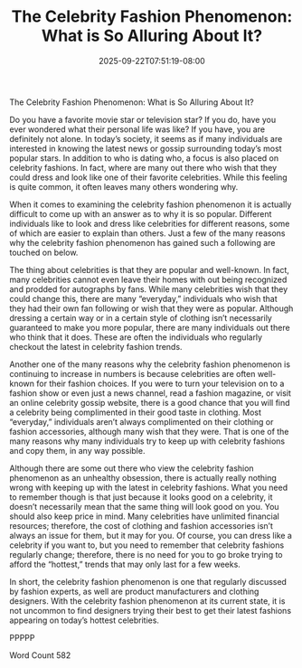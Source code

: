 ﻿---
title: "The Celebrity Fashion Phenomenon:  What is So Alluring About It?"
date: 2025-09-22T07:51:19-08:00
description: "TXT Tips for Web Success"
featured_image: "/images/TXT.jpg"
tags: ["TXT"]
---

The Celebrity Fashion Phenomenon:  What is So Alluring About It?

Do you have a favorite movie star or television star?  If you do, have you ever wondered what their personal life was like?  If you have, you are definitely not alone. In today’s society, it seems as if many individuals are interested in knowing the latest news or gossip surrounding today’s most popular stars.  In addition to who is dating who, a focus is also placed on celebrity fashions.  In fact, where are many out there who wish that they could dress and look like one of their favorite celebrities.  While this feeling is quite common, it often leaves many others wondering why.

When it comes to examining the celebrity fashion phenomenon it is actually difficult to come up with an answer as to why it is so popular.  Different individuals like to look and dress like celebrities for different reasons, some of which are easier to explain than others.  Just a few of the many reasons why the celebrity fashion phenomenon has gained such a following are touched on below.

The thing about celebrities is that they are popular and well-known. In fact, many celebrities cannot even leave their homes with out being recognized and prodded for autographs by fans.  While many celebrities wish that they could change this, there are many “everyday,” individuals who wish that they had their own fan following or wish that they were as popular.  Although dressing a certain way or in a certain style of clothing isn’t necessarily guaranteed to make you more popular, there are many individuals out there who think that it does.  These are often the individuals who regularly checkout the latest in celebrity fashion trends.

Another one of the many reasons why the celebrity fashion phenomenon is continuing to increase in numbers is because celebrities are often well-known for their fashion choices. If you were to turn your television on to a fashion show or even just a news channel, read a fashion magazine, or visit an online celebrity gossip website, there is a good chance that you will find a celebrity being complimented in their good taste in clothing.  Most “everyday,” individuals aren’t always complimented on their clothing or fashion accessories, although many wish that they were. That is one of the many reasons why many individuals try to keep up with celebrity fashions and copy them, in any way possible. 

Although there are some out there who view the celebrity fashion phenomenon as an unhealthy obsession, there is actually really nothing wrong with keeping up with the latest in celebrity fashions. What you need to remember though is that just because it looks good on a celebrity, it doesn’t necessarily mean that the same thing will look good on you.  You should also keep price in mind.  Many celebrities have unlimited financial resources; therefore, the cost of clothing and fashion accessories isn’t always an issue for them, but it may for you.  Of course, you can dress like a celebrity if you want to, but you need to remember that celebrity fashions regularly change; therefore, there is no need for you to go broke trying to afford the “hottest,” trends that may only last for a few weeks.

In short, the celebrity fashion phenomenon is one that regularly discussed by fashion experts, as well are product manufacturers and clothing designers. With the celebrity fashion phenomenon at its current state, it is not uncommon to find designers trying their best to get their latest fashions appearing on today’s hottest celebrities.

PPPPP

Word Count 582


